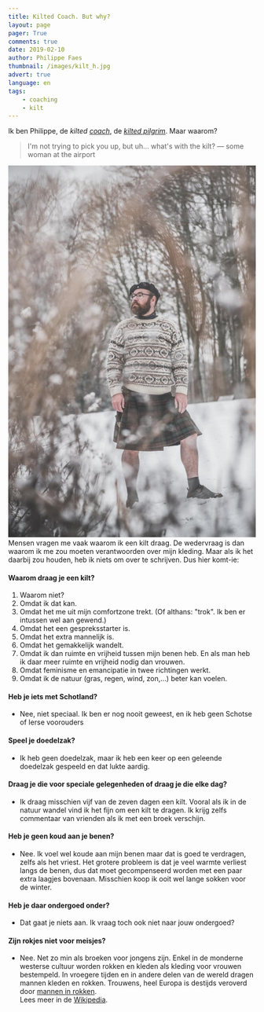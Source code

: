 ```yaml
---
title: Kilted Coach. But why?
layout: page
pager: True
comments: true
date: 2019-02-10
author: Philippe Faes
thumbnail: /images/kilt_h.jpg
advert: true
language: en
tags:
    - coaching
    - kilt
---
```


Ik ben Philippe, de *kilted [coach](/wat.html)*, de *[kilted pilgrim](https://www.google.com/search?q=%23kiltedpilgrim)*. Maar waarom?

> I'm not trying to pick you up, but uh... what's with the kilt? — some woman at the airport

![Philippe in een kilt](/images/kilt_v.jpg)
Mensen vragen me vaak waarom ik een kilt draag. De wedervraag is dan waarom ik me zou moeten verantwoorden over mijn kleding. Maar als ik het daarbij zou houden, heb ik niets om over te schrijven. Dus hier komt-ie:  

#### Waarom draag je een kilt?

1. Waarom niet?
1. Omdat ik dat kan. 
1. Omdat het me uit mijn comfortzone trekt. (Of althans: "trok". Ik ben er intussen wel aan gewend.)
1. Omdat het een gespreksstarter is.
1. Omdat het extra mannelijk is.
1. Omdat het gemakkelijk wandelt.
1. Omdat ik dan ruimte en vrijheid tussen mijn benen heb. En als man heb ik daar meer ruimte en vrijheid nodig dan vrouwen.
1. Omdat feminisme en emancipatie in twee richtingen werkt.
1. Omdat ik de natuur (gras, regen, wind, zon,...) beter kan voelen.

#### Heb je iets met Schotland?

* Nee, niet speciaal. Ik ben er nog nooit geweest, en ik heb geen Schotse of Ierse voorouders

#### Speel je doedelzak?

* Ik heb geen doedelzak, maar ik heb een keer op een geleende doedelzak gespeeld en dat lukte aardig.

#### Draag je die voor speciale gelegenheden of draag je die elke dag?

* Ik draag misschien vijf van de zeven dagen een kilt. Vooral als ik in de natuur wandel vind ik het fijn om een kilt te dragen. Ik krijg zelfs commentaar van vrienden als ik met een broek verschijn.  

#### Heb je geen koud aan je benen?

* Nee. Ik voel wel koude aan mijn benen maar dat is goed te verdragen, zelfs als het vriest. Het grotere probleem is dat je veel warmte verliest langs de benen, dus dat moet gecompenseerd worden met een paar extra laagjes bovenaan. Misschien koop ik ooit wel lange sokken voor de winter.

#### Heb je daar ondergoed onder?

* Dat gaat je niets aan. Ik vraag toch ook niet naar jouw ondergoed?

#### Zijn rokjes niet voor meisjes?

* Nee. Net zo min als broeken voor jongens zijn. Enkel in de monderne westerse cultuur worden rokken en kleden als kleding voor vrouwen bestempeld. In vroegere tijden en in andere delen van de wereld dragen mannen kleden en rokken. Trouwens, heel Europa is destijds veroverd door [mannen in rokken](https://en.wikipedia.org/wiki/Military_of_ancient_Rome). 
<br/> Lees meer in de [Wikipedia](https://en.wikipedia.org/wiki/Men%27s_skirts).
